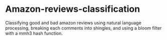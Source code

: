 # Amazon-reviews-classification
Classifying good and bad amazon reviews using natural language processing, breaking each comments into shingles, and using a bloom filter with a mmh3 hash function. 
